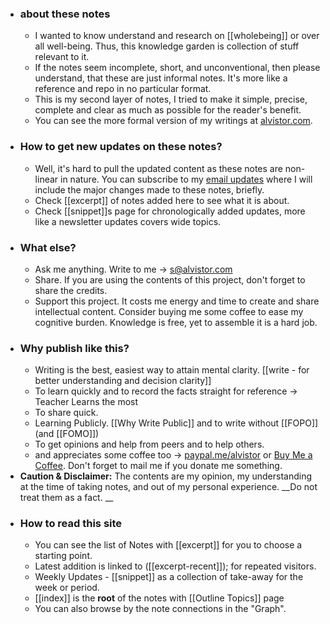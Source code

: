 - ### about these notes
    - I wanted to know understand and research on [[wholebeing]] or over all well-being. Thus, this knowledge garden is collection of stuff relevant to it. 
    - If the notes seem incomplete, short, and unconventional, then please understand, that these are just informal notes. It's more like a reference and repo in no particular format. 
    - This is my second layer of notes, I tried to make it simple, precise, complete and clear as much as possible for the reader's benefit. 
    - You can see the more formal version of my writings at [alvistor.com](https://alvistor.com).
- ### How to get new updates on these notes?
    - Well, it's hard to pull the updated content as these notes are non-linear in nature.
You can subscribe to my [email updates](https://www.getrevue.co/profile/alvistor) where I will include the major changes made to these notes, briefly.
    - Check [[excerpt]] of notes added here to see what it is about.
    - Check [[snippet]]s page for chronologically added updates, more like a newsletter updates covers wide topics. 
- ### What else?
    - Ask me anything. Write to me -> s@alvistor.com
    - Share. If you are using the contents of this project, don't forget to share the credits.
    - Support this project. It costs me energy and time to create and share intellectual content. Consider buying me some coffee to ease my cognitive burden.
Knowledge is free, yet to assemble it is a hard job. 
- ### Why publish like this? 
    - Writing is the best, easiest way to attain mental clarity. [[write - for better understanding and decision clarity]]
    - To learn quickly and to record the facts straight for reference -> Teacher Learns the most
    - To share quick. 
    - Learning Publicly. [[Why Write Public]] and to write without [[FOPO]] (and [[FOMO]])
    - To get opinions and help from peers and to help others. 
    - and appreciates some coffee too -> [paypal.me/alvistor](paypal.me/alvistor) or [Buy Me a Coffee](alvistor.com/go/tips). Don't forget to mail me if you donate me something.
- **Caution & Disclaimer:** The contents are my opinion, my understanding at the time of taking notes, and out of my personal experience. __Do not treat them as a fact. __
- ### How to read this site
    - You can see the list of Notes with [[excerpt]] for you to choose a starting point. 
    - Latest addition is linked to ([[excerpt-recent]]); for repeated visitors.
    - Weekly Updates -  [[snippet]] as a collection of take-away for the week or period. 
    - [[index]] is the **root** of the notes with [[Outline Topics]] page
    - You can also browse by the note connections in the "Graph".
